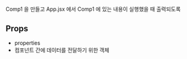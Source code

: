 ##

Comp1 을 만들고 App.jsx 에서 Comp1 에 있는 내용이 실행했을 때 출력되도록

## Props

- properties
- 컴포넌트 간에 데이터를 전달하기 위한 객체

